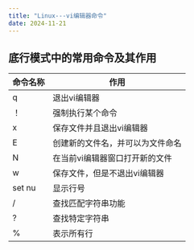 ```yaml
---
title: "Linux---vi编辑器命令"
date: 2024-11-21
---
```




## 底行模式中的常用命令及其作用

| 命令名称   | 作用               |
| ------ | ---------------- |
| q      | 退出vi编辑器          |
| ！      | 强制执行某个命令         |
| x      | 保存文件并且退出vi编辑器    |
| E      | 创建新的文件名，并可以为文件命名 |
| N      | 在当前vi编辑器窗口打开新的文件 |
| w      | 保存文件，但是不退出vi编辑器  |
| set nu | 显示行号             |
| /      | 查找匹配字符串功能        |
| ?      | 查找特定字符串          |
| %      | 表示所有行            |
